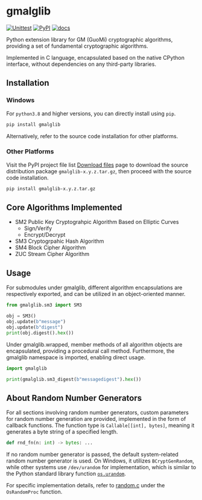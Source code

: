 # gmalglib

[![Unittest](https://github.com/ww-rm/gmalglib/actions/workflows/python-test.yml/badge.svg)](https://github.com/ww-rm/gmalglib/actions/workflows/python-test.yml)
[![PyPI](https://github.com/ww-rm/gmalglib/actions/workflows/python-publish.yml/badge.svg)](https://github.com/ww-rm/gmalglib/actions/workflows/python-publish.yml)
[![docs](https://readthedocs.org/projects/gmalglib/badge/?version=latest)](https://gmalglib.readthedocs.io/zh-cn/latest/?badge=latest)

Python extension library for GM (GuoMi) cryptographic algorithms, providing a set of fundamental cryptographic algorithms.

Implemented in C language, encapsulated based on the native CPython interface, without dependencies on any third-party libraries.

## Installation

### Windows

For `python3.8` and higher versions, you can directly install using `pip`.

```bash
pip install gmalglib
```

Alternatively, refer to the source code installation for other platforms.

### Other Platforms

Visit the PyPI project file list [Download files](https://pypi.org/project/gmalglib/#files) page to download the source distribution package `gmalglib-x.y.z.tar.gz`, then proceed with the source code installation.

```bash
pip install gmalglib-x.y.z.tar.gz
```

## Core Algorithms Implemented

- SM2 Public Key Cryptograhpic Algorithm Based on Elliptic Curves
  - Sign/Verify
  - Encrypt/Decrypt
- SM3 Cryptogrpahic Hash Algorithm
- SM4 Block Cipher Algorithm
- ZUC Stream Cipher Algorithm

## Usage

For submodules under gmalglib, different algorithm encapsulations are respectively exported, and can be utilized in an object-oriented manner.

```python
from gmalglib.sm3 import SM3

obj = SM3()
obj.update(b"message")
obj.update(b"digest")
print(obj.digest().hex())
```

Under gmalglib.wrapped, member methods of all algorithm objects are encapsulated, providing a procedural call method. Furthermore, the gmalglib namespace is imported, enabling direct usage.

```python
import gmalglib

print(gmalglib.sm3_digest(b"messagedigest").hex())
```

## About Random Number Generators

For all sections involving random number generators, custom parameters for random number generation are provided, implemented in the form of callback functions. The function type is `Callable[[int], bytes]`, meaning it generates a byte string of a specified length.

```python
def rnd_fn(n: int) -> bytes: ...
```

If no random number generator is passed, the default system-related random number generator is used. On Windows, it utilizes `BCryptGenRandom`, while other systems use `/dev/urandom` for implementation, which is similar to the Python standard library function [`os.urandom`](https://docs.python.org/3/library/os.html#os.urandom).

For specific implementation details, refer to [random.c](https://github.com/ww-rm/gmalglib/blob/main/src/gmalglib/core/random.c) under the `OsRandomProc` function.
